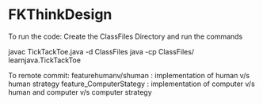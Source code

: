 # FKThinkDesign



To run the code:
Create the ClassFiles Directory
and run the commands


javac TickTackToe.java -d ClassFiles
java -cp ClassFiles/ learnjava.TickTackToe


To remote commit:
featurehumanv/shuman :  implementation of human v/s human strategy
feature_ComputerStategy :  implementation of computer v/s human  and computer v/s computer strategy
